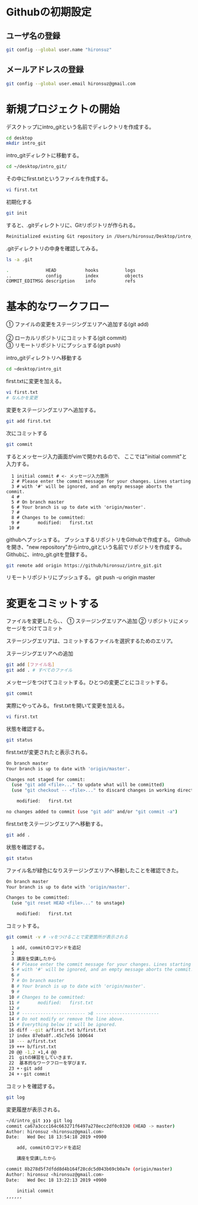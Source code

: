 # Githubの初期設定

## ユーザ名の登録
```bash
git config --global user.name "hironsuz"
```
## メールアドレスの登録
```bash
git config --global user.email hironsuz@gmail.com
```

# 新規プロジェクトの開始
デスクトップにintro_gitという名前でディレクトリを作成する。
```bash
cd desktop
mkdir intro_git
```
intro_gitディレクトに移動する。
```bash
cd ~/desktop/intro_git/
```
その中にfirst.txtというファイルを作成する。
```bash
vi first.txt
```
初期化する
```bash
git init
```
すると、.gitディレクトリに、Gitリポジトリが作られる。
```bash
Reinitialized existing Git repository in /Users/hironsuz/Desktop/intro_git/.git/
```

.gitディレクトリの中身を確認してみる。
```bash
ls -a .git
```
```bash
.              HEAD           hooks          logs
..             config         index          objects
COMMIT_EDITMSG description    info           refs
```

# 基本的なワークフロー
① ファイルの変更をステージングエリアへ追加する(git add)<br>  
② ローカルリポジトリにコミットする(git commit)<br>
③ リモートリポジトリにプッシュする(git push)<br>

intro_gitディレクトリへ移動する
```bash
cd ~desktop/intro_git
```

first.txtに変更を加える。
```bash
vi first.txt
# なんかを変更
```

変更をステージングエリアへ追加する。
```bash
git add first.txt
```
次にコミットする
```bash
git commit
```

するとメッセージ入力画面がvimで開かれるので、
ここでは"initial commit"と入力する。

```
  1 initial commit # <- メッセージ入力箇所
  2 # Please enter the commit message for your changes. Lines starting
  3 # with '#' will be ignored, and an empty message aborts the commit.
  4 #
  5 # On branch master
  6 # Your branch is up to date with 'origin/master'.
  7 #
  8 # Changes to be committed:
  9 #       modified:   first.txt
 10 #
 ```

githubへプッシュする。
プッシュするリポジトリをGithubで作成する。
Githubを開き、"new repository"からintro_gitという名前でリポジトリを作成する。
Githubに、intro_git.gitを登録する。

```bash
git remote add origin https://github/hironsuz/intro_git.git
```

リモートリポジトリにプッシュする。
git push -u origin master


# 変更をコミットする
ファイルを変更したら、、
① ステージングエリアへ追加
② リポジトリにメッセージをつけてコミット

ステージングエリアは、コミットするファイルを選択するためのエリア。

ステージングエリアへの追加
```bash
git add [ファイル名]
git add . # すべてのファイル
```

メッセージをつけてコミットする。ひとつの変更ごとにコミットする。
```bash
git commit
```

実際にやってみる。
first.txtを開いて変更を加える。
```bash
vi first.txt
```

状態を確認する。
```bash
git status
```
first.txtが変更されたと表示される。
```bash
On branch master
Your branch is up to date with 'origin/master'.

Changes not staged for commit:
  (use "git add <file>..." to update what will be committed)
  (use "git checkout -- <file>..." to discard changes in working directory)

	modified:   first.txt

no changes added to commit (use "git add" and/or "git commit -a")
```

first.txtをステージングエリアへ移動する。
```bash
git add .
```
状態を確認する。
```bash
git status
```
ファイル名が緑色になりステージングエリアへ移動したことを確認できた。
```bash
On branch master
Your branch is up to date with 'origin/master'.

Changes to be committed:
  (use "git reset HEAD <file>..." to unstage)

	modified:   first.txt
```

コミットする。


```bash
git commit -v # -vをつけることで変更箇所が表示される
```

```bash
  1 add, commitのコマンドを追記
  2
  3 講座を受講したから
  4 # Please enter the commit message for your changes. Lines starting
  5 # with '#' will be ignored, and an empty message aborts the commit.
  6 #
  7 # On branch master
  8 # Your branch is up to date with 'origin/master'.
  9 #
 10 # Changes to be committed:
 11 #       modified:   first.txt
 12 #
 13 # ------------------------ >8 ------------------------
 14 # Do not modify or remove the line above.
 15 # Everything below it will be ignored.
 16 diff --git a/first.txt b/first.txt
 17 index 87e0a8f..45c7e56 100644
 18 --- a/first.txt
 19 +++ b/first.txt
 20 @@ -1,2 +1,4 @@
 21  gitの練習をしていきます。
 22  基本的なワークフローを学びます。
 23 +・git add
 24 +・git commit
 ```

コミットを確認する。
```bash
git log
```
変更履歴が表示される。
```bash
~/d/intro_git ❯❯❯ git log
commit ca67a3ccc164c663271f6497a278ecc2df0c0320 (HEAD -> master)
Author: hironsuz <hironsuz@gmail.com>
Date:   Wed Dec 18 13:54:18 2019 +0900

    add, commitのコマンドを追記

    講座を受講したから

commit 8b278d5f7dfdd8d4b164f28cdc5d043b69cb0a7e (origin/master)
Author: hironsuz <hironsuz@gmail.com>
Date:   Wed Dec 18 13:22:13 2019 +0900

    initial commit
,,,,,,

```
